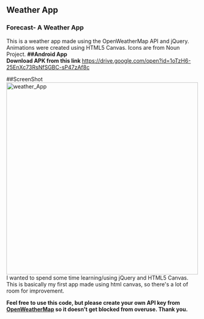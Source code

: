 ##  Weather App
### Forecast- A Weather App

This is a weather app made using the OpenWeatherMap API and jQuery. Animations were created using HTML5 Canvas. Icons are from Noun Project.
<strong>##Android App<br>Download APK from this link </strong>https://drive.google.com/open?id=1oTzH6-25EnXc73RsNfSGBC-sP47zAf8c
<br>

</strong>##ScreenShot</strong>
<br>
<a href="https://ibb.co/dmDvzn"><img src="https://preview.ibb.co/kMTjs7/weather_App.png" height="500" weight="300" alt="weather_App" border="0"></a>
<br>
I wanted to spend some time learning/using jQuery and HTML5 Canvas. This is basically my first app made using html canvas, so there's a lot of room for improvement.

**Feel free to use this code, but please create your own API key from [OpenWeatherMap](https://openweathermap.org/) so it doesn't get blocked from overuse. Thank you.**
